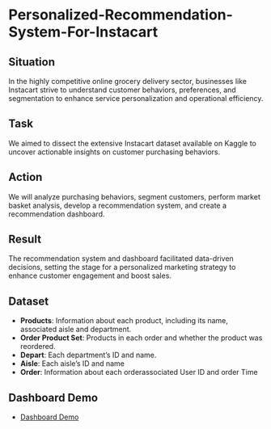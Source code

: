 # Personalized-Recommendation-System-For-Instacart

## Situation
In the highly competitive online grocery delivery sector, businesses like Instacart strive to understand customer behaviors, preferences, and segmentation to enhance service personalization and operational efficiency.

## Task
We aimed to dissect the extensive Instacart dataset available on Kaggle to uncover actionable insights on customer purchasing behaviors.

## Action
We will analyze purchasing behaviors, segment customers, perform market basket analysis, develop a recommendation system, and create a recommendation dashboard.

## Result
The recommendation system and dashboard facilitated data-driven decisions, setting the stage for a personalized marketing strategy to enhance customer engagement and boost sales.

## Dataset

 * **Products**: Information about each product, including its name, associated aisle and department.
 * **Order Product Set**: Products in each order and whether the product was reordered.
 * **Depart**: Each department’s ID and name.
 * **Aisle**: Each aisle’s ID and name
 * **Order**: Information about each orderassociated User ID and order Time

## Dashboard Demo

 * [Dashboard Demo](https://wisdom196473.wixsite.com/website/personalized-recommendation-system-i)
